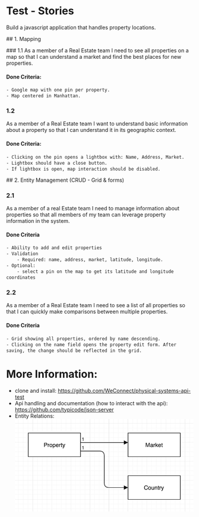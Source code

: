 # Test - Stories

Build a javascript application that handles property locations.


## 1. Mapping

### 1.1 
As a member of a Real Estate team I need to see all properties on a map so that I can understand a market and find the best places for new properties.

#### Done Criteria:

    - Google map with one pin per property.
    - Map centered in Manhattan.


### 1.2
As a member of a Real Estate team I want to understand basic information about a property so that I can understand it in its geographic context.

#### Done Criteria:

    - Clicking on the pin opens a lightbox with: Name, Address, Market.
    - Lightbox should have a close button.
    - If lightbox is open, map interaction should be disabled.


## 2. Entity Management (CRUD - Grid & forms)

### 2.1 
As a member of a real Estate team I need to manage information about properties so that all members of my team can leverage property information in the system.

#### Done Criteria
    - Ability to add and edit properties
    - Validation
        - Required: name, address, market, latitude, longitude.
    - Optional:
        - select a pin on the map to get its latitude and longitude coordinates

### 2.2 
As a member of a Real Estate team I need to see a list of all properties so that I can quickly make comparisons between multiple properties.

#### Done Criteria
    - Grid showing all properties, ordered by name descending.
    - Clicking on the name field opens the property edit form. After saving, the change should be reflected in the grid.


# More Information:

  - clone and install: https://github.com/WeConnect/physical-systems-api-test
  - Api handling and documentation (how to interact with the api): https://github.com/typicode/json-server
  - Entity Relations:
  ![MER](diagram.png)
